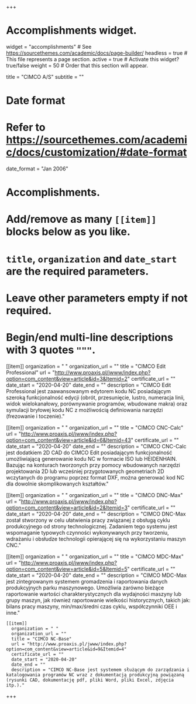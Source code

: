 +++
# Accomplishments widget.
widget = "accomplishments"  # See https://sourcethemes.com/academic/docs/page-builder/
headless = true  # This file represents a page section.
active = true  # Activate this widget? true/false
weight = 50  # Order that this section will appear.

title = "CIMCO A/S"
subtitle = ""

# Date format
#   Refer to https://sourcethemes.com/academic/docs/customization/#date-format
date_format = "Jan 2006"

# Accomplishments.
#   Add/remove as many `[[item]]` blocks below as you like.
#   `title`, `organization` and `date_start` are the required parameters.
#   Leave other parameters empty if not required.
#   Begin/end multi-line descriptions with 3 quotes `"""`.

[[item]]
  organization = " "
  organization_url = ""
  title = "CIMCO Edit Professional"
  url = "http://www.proaxis.pl/jwww/index.php?option=com_content&view=article&id=3&Itemid=2"
  certificate_url = ""
  date_start = "2020-04-20"
  date_end = ""
  description = "CIMCO Edit Professional jest zaawansowanym edytorem kodu NC posiadającym szeroką funkcjonalność edycji (obrót, przesunięcie, lustro, numeracja linii, widok wielokanałowy, porównywanie programów, wbudowane makra) oraz symulacji bryłowej kodu NC z możliwością definiowania narzędzi (frezowanie i toczenie)."

[[item]]
  organization = " "
  organization_url = ""
  title = "CIMCO CNC-Calc"
  url = "http://www.proaxis.pl/jwww/index.php?option=com_content&view=article&id=6&Itemid=43"
  certificate_url = ""
  date_start = "2020-04-20"
  date_end = ""
  description = "CIMCO CNC-Calc jest dodatkiem 2D CAD do CIMCO Edit posiadającym funkcjonalność umożliwiającą generowanie kodu NC w formacie ISO lub HEIDENHAIN. Bazując na konturach tworzonych przy pomocy wbudowanych narzędzi projektowania 2D lub wcześniej przygotowanych geometriach 2D wczytanych do programu poprzez format DXF, można generować kod NC dla dowolnie skomplikowanych kształtów."

[[item]]
  organization = " "
  organization_url = ""
  title = "CIMCO DNC-Max"
  url = "http://www.proaxis.pl/jwww/index.php?option=com_content&view=article&id=2&Itemid=3"
  certificate_url = ""
  date_start = "2020-04-20"
  date_end = ""
  description = "CIMCO DNC-Max został stworzony w celu ułatwienia pracy związanej z obsługą cyklu produkcyjnego od strony technologicznej. Zadaniem tego systemu jest wspomaganie typowych czynności wykonywanych przy tworzeniu, wdrażaniu i obsłudze technologii opierającej się na wykorzystaniu maszyn CNC."

  [[item]]
    organization = " "
    organization_url = ""
    title = "CIMCO MDC-Max"
    url = "http://www.proaxis.pl/jwww/index.php?option=com_content&view=article&id=5&Itemid=5"
    certificate_url = ""
    date_start = "2020-04-20"
    date_end = ""
    description = "CIMCO MDC-Max jest zintegrowanym systemem gromadzenia i raportowania danych produkcyjnych parku maszynowego. Umożliwia zarówno bieżące raportowanie wartości charakterystycznych dla wydajności maszyny lub grupy maszyn, jak również raportowanie wielkości historycznych, takich jak: bilans pracy maszyny, min/max/średni czas cyklu, współczynniki OEE i inne."

    [[item]]
      organization = " "
      organization_url = ""
      title = "CIMCO NC-Base"
      url = "http://www.proaxis.pl/jwww/index.php?option=com_content&view=article&id=9&Itemid=4"
      certificate_url = ""
      date_start = "2020-04-20"
      date_end = ""
      description = "CIMCO NC-Base jest systemem służącym do zarządzania i katalogowania programów NC wraz z dokumentacją produkcyjną powiązaną (rysunki CAD, dokumentację pdf, pliki Word, pliki Excel, zdjęcia itp.)."
+++
